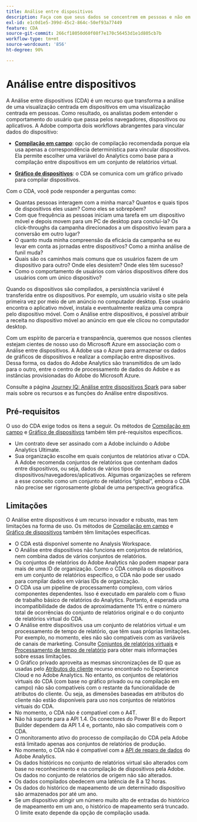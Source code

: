 ```yaml
---
title: Análise entre dispositivos
description: Faça com que seus dados se concentrem em pessoas e não em dispositivos compilando os dados do dispositivo.
exl-id: e1c0d1e5-399d-45c2-864c-50ef93a77449
feature: CDA
source-git-commit: 266cf18050d60f08f7e170c56453d1e1d805cb7b
workflow-type: tm+mt
source-wordcount: '856'
ht-degree: 90%

---
```


# Análise entre dispositivos

A Análise entre dispositivos (CDA) é um recurso que transforma a análise de uma visualização centrada em dispositivos em uma visualização centrada em pessoas. Como resultado, os analistas podem entender o comportamento do usuário que passa pelos navegadores, dispositivos ou aplicativos. A Adobe comporta dois workflows abrangentes para vincular dados do dispositivo:

* [**Compilação em campo**](field-based-stitching.md): opção de compilação recomendada porque ela usa apenas a correspondência determinística para vincular dispositivos.
Ela permite escolher uma variável do Analytics como base para a compilação entre dispositivos em um conjunto de relatórios virtual.

* [**Gráfico de dispositivos**](device-graph.md): o CDA se comunica com um gráfico privado para compilar dispositivos.

Com o CDA, você pode responder a perguntas como:

* Quantas pessoas interagem com a minha marca? Quantos e quais tipos de dispositivos eles usam? Como eles se sobrepõem?
* Com que frequência as pessoas iniciam uma tarefa em um dispositivo móvel e depois movem para um PC de desktop para concluí-la? Os click-throughs da campanha direcionados a um dispositivo levam para a conversão em outro lugar?
* O quanto muda minha compreensão da eficácia da campanha se eu levar em conta as jornadas entre dispositivos? Como a minha análise de funil muda?
* Quais são os caminhos mais comuns que os usuários fazem de um dispositivo para outro? Onde eles desistem? Onde eles têm sucesso?
* Como o comportamento de usuários com vários dispositivos difere dos usuários com um único dispositivo?

Quando os dispositivos são compilados, a persistência variável é transferida entre os dispositivos. Por exemplo, um usuário visita o site pela primeira vez por meio de um anúncio no computador desktop. Esse usuário encontra o aplicativo móvel, instala e eventualmente realiza uma compra pelo dispositivo móvel. Com o Análise entre dispositivos, é possível atribuir a receita no dispositivo móvel ao anúncio em que ele clicou no computador desktop.

Com um espírito de parceria e transparência, queremos que nossos clientes estejam cientes de nosso uso do Microsoft Azure em associação com o Análise entre dispositivos. A Adobe usa o Azure para armazenar os dados de gráficos de dispositivos e realizar a compilação entre dispositivos. Dessa forma, os dados do Adobe Analytics são transmitidos de um lado para o outro, entre o centro de processamento de dados do Adobe e as instâncias provisionadas do Adobe do Microsoft Azure.

Consulte a página [Journey IQ: Análise entre dispositivos Spark](https://adobe.ly/aacda) para saber mais sobre os recursos e as funções do Análise entre dispositivos.

## Pré-requisitos

O uso do CDA exige todos os itens a seguir. Os métodos de [Compilação em campo](field-based-stitching.md) e [Gráfico de dispositivos](device-graph.md) também têm pré-requisitos específicos.

* Um contrato deve ser assinado com a Adobe incluindo o Adobe Analytics Ultimate.
* Sua organização escolhe em quais conjuntos de relatórios ativar o CDA. A Adobe recomenda conjuntos de relatórios que contenham dados entre dispositivos, ou seja, dados de vários tipos de dispositivos/navegadores/aplicativos. Algumas organizações se referem a esse conceito como um conjunto de relatórios “global”, embora o CDA não precise ser rigorosamente global de uma perspectiva geográfica.

## Limitações

O Análise entre dispositivos é um recurso inovador e robusto, mas tem limitações na forma de uso. Os métodos de [Compilação em campo](field-based-stitching.md) e [Gráfico de dispositivos](device-graph.md) também têm limitações específicas.

* O CDA está disponível somente no Analysis Workspace.
* O Análise entre dispositivos não funciona em conjuntos de relatórios, nem combina dados de vários conjuntos de relatórios.
* Os conjuntos de relatórios do Adobe Analytics não podem mapear para mais de uma ID de organização. Como o CDA compila os dispositivos em um conjunto de relatórios específico, o CDA não pode ser usado para compilar dados em várias IDs de organização.
* O CDA usa um pipeline de processamento complexo, com vários componentes dependentes. Isso é executado em paralelo com o fluxo de trabalho básico de relatórios do Analytics. Portanto, é esperada uma incompatibilidade de dados de aproximadamente 1% entre o número total de ocorrências do conjunto de relatórios original e o do conjunto de relatórios virtual do CDA.
* O Análise entre dispositivos usa um conjunto de relatórios virtual e um processamento de tempo de relatório, que têm suas próprias limitações. Por exemplo, no momento, eles não são compatíveis com as variáveis de canais de marketing. Consulte [Conjuntos de relatórios virtuais](https://experienceleague.adobe.com/docs/analytics/components/virtual-report-suites/vrs-about.html?lang=pt-BR) e [Processamento de tempo de relatório](https://experienceleague.adobe.com/docs/analytics/components/virtual-report-suites/vrs-report-time-processing.html?lang=pt-BR#report-time-processing-limitations) para obter mais informações sobre essas limitações.
* O Gráfico privado aproveita as mesmas sincronizações de ID que as usadas pelo [Atributos do cliente](https://experienceleague.adobe.com/docs/core-services/interface/customer-attributes/attributes.html?lang=pt-BR#customer-attributes) recurso encontrado no Experience Cloud e no Adobe Analytics. No entanto, os conjuntos de relatórios virtuais do CDA (com base no gráfico privado ou na compilação em campo) não são compatíveis com o restante da funcionalidade de atributos do cliente. Ou seja, as dimensões baseadas em atributos do cliente não estão disponíveis para uso nos conjuntos de relatórios virtuais do CDA.
* No momento, o CDA não é compatível com o A4T.
* Não há suporte para a API 1.4. Os conectores do Power BI e do Report Builder dependem da API 1.4 e, portanto, não são compatíveis com o CDA.
* O monitoramento ativo do processo de compilação do CDA pela Adobe está limitado apenas aos conjuntos de relatórios de produção.
* No momento, o CDA não é compatível com a [API de reparo de dados](https://www.adobe.io/apis/experiencecloud/analytics/docs.html#!AdobeDocs/analytics-2.0-apis/master/data-repair.md) do Adobe Analytics.
* Os dados históricos no conjunto de relatórios virtual são alterados com base no reconhecimento e na compilação de dispositivos pela Adobe. Os dados no conjunto de relatórios de origem não são alterados.
* Os dados compilados obedecem uma latência de 8 a 12 horas.
* Os dados do histórico de mapeamento de um determinado dispositivo são armazenados por até um ano.
* Se um dispositivo atingir um número muito alto de entradas do histórico de mapeamento em um ano, o histórico de mapeamento será truncado. O limite exato depende da opção de compilação usada.

